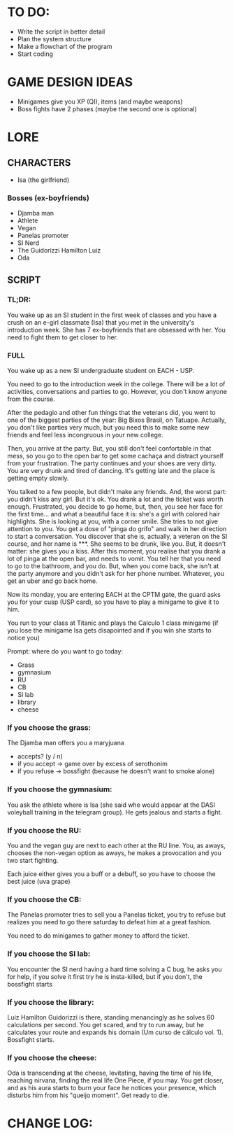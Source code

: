 # TO DO:

- Write the script in better detail
- Plan the system structure
- Make a flowchart of the program
- Start coding

# GAME DESIGN IDEAS

- Minigames give you XP (QI), items (and maybe weapons)
- Boss fights have 2 phases (maybe the second one is optional)

# LORE

## CHARACTERS

- Isa (the girlfriend)

### Bosses (ex-boyfriends)

- Djamba man
- Athlete
- Vegan
- Panelas promoter
- SI Nerd
- The Guidorizzi Hamilton Luiz
- Oda

## SCRIPT

### TL;DR:

You wake up as an SI student in the first week of classes and you have a crush on an e-girl classmate (Isa) that you met in the university's introduction week. She has 7 ex-boyfriends that are obsessed with her. You need to fight them to get closer to her.

### FULL

You wake up as a new SI undergraduate student on EACH - USP. 

You need to go to the introduction week in the college. There will be a lot of activities, conversations and parties to go. However, you don't know anyone from the course.

After the pedagio and other fun things that the veterans did, you went to one of the biggest parties of the year: Big Bixos Brasil, on Tatuape. Actually, you don't like parties very much, but you need this to make some new friends and feel less incongruous in your new college.

Then, you arrive at the party. But, you still don't feel confortable in that mess, so you go to the open bar to get some cachaça and distract yourself from your frustration. The party continues and your shoes are very dirty. You are very drunk and tired of dancing. It's getting late and the place is getting empty slowly.

You talked to a few people, but didn't make any friends. And, the worst part: you didn't kiss any girl. But it's ok. You drank a lot and the ticket was worth enough. Frustrated, you decide to go home, but, then, you see her face for the first time... and what a beautiful face it is: she's a girl with colored hair highlights. She is looking at you, with a corner smile. She tries to not give attention to you. You get a dose of "pinga do grifo" and walk in her direction to start a conversation. You discover that she is, actually, a veteran on the SI course, and her name is ***. She seems to be drunk, like you. But, it doesn't matter: she gives you a kiss. After this moment, you realise that you drank a lot of pinga at the open bar, and needs to vomit. You tell her that you need to go to the bathroom, and you do. But, when you come back, she isn't at the party anymore and you didn't ask for her phone number. Whatever, you get an uber and go back home.

Now its monday, you are entering EACH at the CPTM gate, the guard asks you for your cusp (USP card), so you have to play a minigame to give it to him.

You run to your class at Titanic and plays the Calculo 1 class minigame (if you lose the minigame Isa gets disapointed and if you win she starts to notice you)

Prompt: where do you want to go today:
- Grass
- gymnasium
- RU
- CB
- SI lab
- library
- cheese

### If you choose the grass:

The Djamba man offers you a maryjuana 

- accepts? (y / n)
- if you accept -> game over by excess of serothonim
- if you refuse -> bossfight (because he doesn't want to smoke alone)

### If you choose the gymnasium:

You ask the athlete where is Isa (she said whe would appear at the DASI voleyball training in the telegram group). He gets jealous and starts a fight.

### If you choose the RU:

You and the vegan guy are next to each other at the RU line. You, as aways, chooses the non-vegan option as aways, he makes a provocation and you two start fighting.

Each juice either gives you a buff or a debuff, so you have to choose the best juice (uva grape)

### If you choose the CB:

The Panelas promoter tries to sell you a Panelas ticket, you try to refuse but realizes you need to go there saturday to defeat him at a great fashion.

You need to do minigames to gather money to afford the ticket.

### If you choose the SI lab:

You encounter the SI nerd having a hard time solving a C bug, he asks you for help, if you solve it first try he is insta-killed, but if you don't, the bossfight starts

### If you choose the library:

Luiz Hamilton Guidorizzi is there, standing menancingly as he solves 60 calculations per second. You get scared, and try to run away, but he calculates your route and expands his domain (Um curso de cálculo vol. 1). Bossfight starts.

### If you choose the cheese:

Oda is transcending at the cheese, levitating, having the time of his life, reaching nirvana, finding the real life One Piece, if you may. You get closer, and as his aura starts to burn your face he notices your presence, which disturbs him from his "queijo moment". Get ready to die.

# CHANGE LOG: